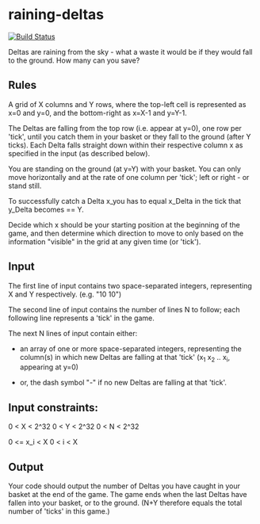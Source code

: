 # raining-deltas

[![Build Status](https://travis-ci.org/ocramz/test-raining-deltas.png)](https://travis-ci.org/ocramz/test-raining-deltas)

Deltas are raining from the sky - what a waste it would be if they would fall to the ground. How many can you save?

 
## Rules 

A grid of X columns and Y rows, where the top-left cell is represented as x=0 and y=0, and the bottom-right as x=X-1 and y=Y-1.

The Deltas are falling from the top row (i.e. appear at y=0), one row per 'tick', until you catch them in your basket or they fall to the ground (after Y ticks). Each Delta falls straight down within their respective column x as specified in the input (as described below).

You are standing on the ground (at y=Y) with your basket. You can only move horizontally and at the rate of one column per 'tick'; left or right - or stand still.

To successfully catch a Delta x_you has to equal x_Delta in the tick that y_Delta becomes == Y.

Decide which x should be your starting position at the beginning of the game, and then determine which direction to move to only based on the information "visible" in the grid at any given time (or 'tick').

 

## Input

The first line of input contains two space-separated integers, representing X and Y respectively. (e.g. "10 10")

The second line of input contains the number of lines N to follow; each following line represents a 'tick' in the game.

The next N lines of input contain either:

  * an array of one or more space-separated integers, representing the column(s) in which new Deltas are falling at that 'tick' (x<sub>1</sub> x<sub>2</sub> .. x<sub>i</sub>, appearing at y=0)

  * or, the dash symbol "-" if no new Deltas are falling at that 'tick'.


## Input constraints:

0 < X < 2^32
0 < Y < 2^32
0 < N < 2^32

0 <= x_i < X
0 < i < X

 

## Output

Your code should output the number of Deltas you have caught in your basket at the end of the game. The game ends when the last Deltas have fallen into your basket, or to the ground. (N+Y therefore equals the total number of 'ticks' in this game.)
